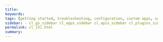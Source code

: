 ```yaml
---
title:
keywords:
tags: [getting started, troubleshooting, configuration, custom apps, users, plans, sites, apis, plugins]
sidebar: - cl_gs_sidebar cl_apps_sidebar cl_apis_sidebar cl_plugins_sidebar
permalink: cl_[X].html
summary:
---
```

